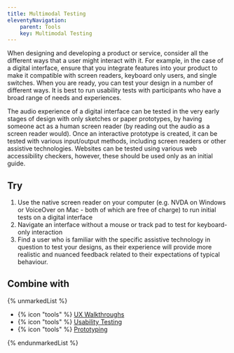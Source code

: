 ```yaml
---
title: Multimodal Testing
eleventyNavigation:
    parent: Tools
    key: Multimodal Testing
---
```


When designing and developing a product or service, consider all the different ways that a user might interact with it.
For example, in the case of a digital interface, ensure that you integrate features into your product to make it
compatible with screen readers, keyboard only users, and single switches. When you are ready, you can test your design
in a number of different ways. It is best to run usability tests with participants who have a broad range of needs and
experiences.

The audio experience of a digital interface can be tested in the very early stages of design with only sketches or paper
prototypes, by having someone act as a human screen reader (by reading out the audio as a screen reader would). Once an
interactive prototype is created, it can be tested with various input/output methods, including screen readers or other
assistive technologies. Websites can be tested using various web accessibility checkers, however, these should be used
only as an initial guide.

## Try

1. Use the native screen reader on your computer (e.g. NVDA on Windows or VoiceOver on Mac - both of which are free of
   charge) to run initial tests on a digital interface
2. Navigate an interface without a mouse or track pad to test for keyboard-only interaction
3. Find a user who is familiar with the specific assistive technology in question to test your designs, as their
   experience will provide more realistic and nuanced feedback related to their expectations of typical behaviour.

## Combine with

{% unmarkedList %}

* {% icon "tools" %} [UX Walkthroughs](../../tools/ux-walkthroughs/)
* {% icon "tools" %} [Usability Testing](../../tools/usability-testing/)
* {% icon "tools" %} [Prototyping](../../tools/prototyping/)

{% endunmarkedList %}
